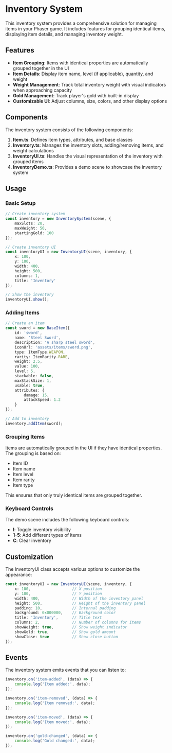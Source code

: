 # Inventory System

This inventory system provides a comprehensive solution for managing items in your Phaser game. It includes features for grouping identical items, displaying item details, and managing inventory weight.

## Features

- **Item Grouping**: Items with identical properties are automatically grouped together in the UI
- **Item Details**: Display item name, level (if applicable), quantity, and weight
- **Weight Management**: Track total inventory weight with visual indicators when approaching capacity
- **Gold Management**: Track player's gold with built-in display
- **Customizable UI**: Adjust columns, size, colors, and other display options

## Components

The inventory system consists of the following components:

1. **Item.ts**: Defines item types, attributes, and base classes
2. **Inventory.ts**: Manages the inventory slots, adding/removing items, and weight calculations
3. **InventoryUI.ts**: Handles the visual representation of the inventory with grouped items
4. **InventoryDemo.ts**: Provides a demo scene to showcase the inventory system

## Usage

### Basic Setup

```typescript
// Create inventory system
const inventory = new InventorySystem(scene, {
    maxSlots: 20,
    maxWeight: 50,
    startingGold: 100
});

// Create inventory UI
const inventoryUI = new InventoryUI(scene, inventory, {
    x: 100,
    y: 100,
    width: 400,
    height: 500,
    columns: 1,
    title: 'Inventory'
});

// Show the inventory
inventoryUI.show();
```

### Adding Items

```typescript
// Create an item
const sword = new BaseItem({
    id: 'sword',
    name: 'Steel Sword',
    description: 'A sharp steel sword',
    iconUrl: 'assets/items/sword.png',
    type: ItemType.WEAPON,
    rarity: ItemRarity.RARE,
    weight: 2.5,
    value: 100,
    level: 5,
    stackable: false,
    maxStackSize: 1,
    usable: true,
    attributes: {
        damage: 15,
        attackSpeed: 1.2
    }
});

// Add to inventory
inventory.addItem(sword);
```

### Grouping Items

Items are automatically grouped in the UI if they have identical properties. The grouping is based on:

- Item ID
- Item name
- Item level
- Item rarity
- Item type

This ensures that only truly identical items are grouped together.

### Keyboard Controls

The demo scene includes the following keyboard controls:

- **I**: Toggle inventory visibility
- **1-5**: Add different types of items
- **C**: Clear inventory

## Customization

The InventoryUI class accepts various options to customize the appearance:

```typescript
const inventoryUI = new InventoryUI(scene, inventory, {
    x: 100,                  // X position
    y: 100,                  // Y position
    width: 400,              // Width of the inventory panel
    height: 500,             // Height of the inventory panel
    padding: 10,             // Internal padding
    background: 0x000000,    // Background color
    title: 'Inventory',      // Title text
    columns: 2,              // Number of columns for items
    showWeight: true,        // Show weight indicator
    showGold: true,          // Show gold amount
    showClose: true          // Show close button
});
```

## Events

The inventory system emits events that you can listen to:

```typescript
inventory.on('item-added', (data) => {
    console.log('Item added:', data);
});

inventory.on('item-removed', (data) => {
    console.log('Item removed:', data);
});

inventory.on('item-moved', (data) => {
    console.log('Item moved:', data);
});

inventory.on('gold-changed', (data) => {
    console.log('Gold changed:', data);
});
``` 